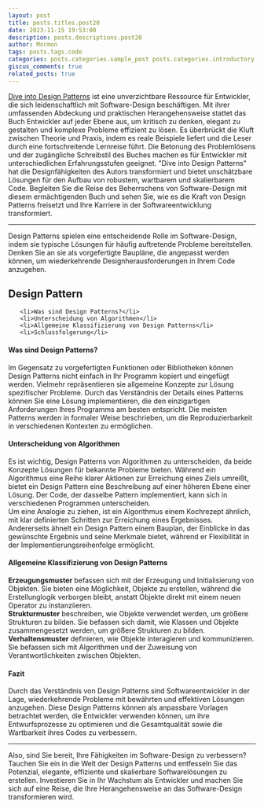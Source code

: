 ```yaml
---
layout: post
title: posts.titles.post20
date: 2023-11-15 19:53:00
description: posts.descriptions.post20
author: Mormon
tags: posts.tags.code
categories: posts.categories.sample_post posts.categories.introductory
giscus_comments: true
related_posts: true
---
```

<a href="https://refactoring.guru/design-patterns">Dive into Design Patterns</a> ist eine unverzichtbare Ressource für Entwickler, die sich leidenschaftlich
mit Software-Design beschäftigen. Mit ihrer umfassenden Abdeckung und praktischen Herangehensweise stattet das Buch Entwickler auf jeder Ebene aus, um kritisch
zu denken, elegant zu gestalten und komplexe Probleme effizient zu lösen. Es überbrückt die Kluft zwischen Theorie und Praxis, indem es reale Beispiele liefert
und die Leser durch eine fortschreitende Lernreise führt. Die Betonung des Problemlösens und der zugängliche Schreibstil des Buches machen es für Entwickler 
mit unterschiedlichen Erfahrungsstufen geeignet. "Dive into Design Patterns" hat die Designfähigkeiten des Autors transformiert und bietet unschätzbare Lösungen
für den Aufbau von robustem, wartbarem und skalierbarem Code. Begleiten Sie die Reise des Beherrschens von Software-Design mit diesem ermächtigenden Buch und 
sehen Sie, wie es die Kraft von Design Patterns freisetzt und Ihre Karriere in der Softwareentwicklung transformiert.
***

Design Patterns spielen eine entscheidende Rolle im Software-Design, indem sie typische Lösungen für häufig auftretende Probleme bereitstellen. Denken Sie
an sie als vorgefertigte Baupläne, die angepasst werden können, um wiederkehrende Designherausforderungen in Ihrem Code anzugehen.
## Design Pattern
<ul>

    <li>Was sind Design Patterns?</li>
    <li>Unterscheidung von Algorithmen</li>
    <li>Allgemeine Klassifizierung von Design Patterns</li>
    <li>Schlussfolgerung</li>

</ul>

#### Was sind Design Patterns?
>
Im Gegensatz zu vorgefertigten Funktionen oder Bibliotheken können Design Patterns nicht einfach in Ihr Programm kopiert und eingefügt werden. 
Vielmehr repräsentieren sie allgemeine Konzepte zur Lösung spezifischer Probleme. Durch das Verständnis der Details eines Patterns können Sie eine Lösung
implementieren, die den einzigartigen Anforderungen Ihres Programms am besten entspricht. Die meisten Patterns werden in formaler Weise beschrieben, um die
Reproduzierbarkeit in verschiedenen Kontexten zu ermöglichen.
>

#### Unterscheidung von Algorithmen
>
Es ist wichtig, Design Patterns von Algorithmen zu unterscheiden, da beide Konzepte Lösungen für bekannte Probleme bieten. Während ein Algorithmus 
eine Reihe klarer Aktionen zur Erreichung eines Ziels umreißt, bietet ein Design Pattern eine Beschreibung auf einer höheren Ebene einer Lösung. 
Der Code, der dasselbe Pattern implementiert, kann sich in verschiedenen Programmen unterscheiden.<br>
Um eine Analogie zu ziehen, ist ein Algorithmus einem Kochrezept ähnlich, mit klar definierten Schritten zur Erreichung eines Ergebnisses. Andererseits ähnelt ein Design Pattern einem Bauplan, der Einblicke in das gewünschte Ergebnis und seine Merkmale bietet, während er Flexibilität in der Implementierungsreihenfolge ermöglicht.
>

#### Allgemeine Klassifizierung von Design Patterns
>
<b>Erzeugungsmuster</b> befassen sich mit der Erzeugung und Initialisierung von Objekten. Sie bieten eine Möglichkeit, Objekte zu erstellen, während die Erstellunglogik 
verborgen bleibt, anstatt Objekte direkt mit einem neuen Operator zu instanziieren.<br>
<b>Strukturmuster</b> beschreiben, wie Objekte verwendet werden, um größere Strukturen zu bilden. Sie befassen sich damit, wie Klassen und Objekte zusammengesetzt
werden, um größere Strukturen zu bilden.<br>
<b>Verhaltensmuster</b> definieren, wie Objekte interagieren und kommunizieren. Sie befassen sich mit Algorithmen und der Zuweisung von Verantwortlichkeiten
zwischen Objekten.
>


#### Fazit
>
Durch das Verständnis von Design Patterns sind Softwareentwickler in der Lage, wiederkehrende Probleme mit bewährten und effektiven Lösungen anzugehen. 
Diese Design Patterns können als anpassbare Vorlagen betrachtet werden, die Entwickler verwenden können, um ihre Entwurfsprozesse zu optimieren und
die Gesamtqualität sowie die Wartbarkeit ihres Codes zu verbessern.
> 


***

Also, sind Sie bereit, Ihre Fähigkeiten im Software-Design zu verbessern? Tauchen Sie ein in die Welt der Design Patterns und entfesseln Sie das Potenzial,
elegante, effiziente und skalierbare Softwarelösungen zu erstellen. Investieren Sie in Ihr Wachstum als Entwickler und machen Sie sich auf eine Reise, die
Ihre Herangehensweise an das Software-Design transformieren wird.
